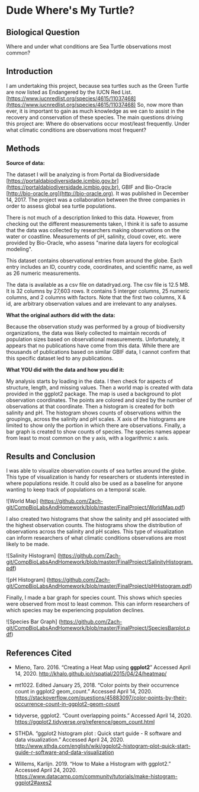 # **Dude Where's My Turtle?**

## **Biological Question**
Where and under what conditions are Sea Turtle observations most common?

## **Introduction**

I am undertaking this project, because sea turtles such as the Green Turtle are now listed as Endangered by the IUCN Red List.[https://www.iucnredlist.org/species/4615/11037468](https://www.iucnredlist.org/species/4615/11037468)  So, now more than ever, it is important to gain as much knowledge as we can to assist in the recovery and conservation of these species.
The main questions driving this project are: Where do observations occur most/least frequently. Under what climatic conditions are observations most frequent?

## **Methods**
**Source of data:**

The dataset I will be analyzing is from Portal da Biodiversidade [https://portaldabiodiversidade.icmbio.gov.br](https://portaldabiodiversidade.icmbio.gov.br), GBIF and Bio-Oracle [http://bio-oracle.org](http://bio-oracle.org). It was published in December 14, 2017. The project was a collaboration between the three companies in order to assess global sea turtle populations.

There is not much of a description linked to this data. However, from checking out the different measurements taken, I think it is safe to assume that the data was collected by researchers making observations on the water or coastline. Measurements of pH, salinity, cloud cover, etc. were provided by Bio-Oracle, who assess "marine data layers for ecological modeling".

This dataset contains observational entries from around the globe. Each entry includes an ID, country code, coordinates, and scientific name, as well as 26 numeric measurements.

The data is available as a csv file on datadryad.org. The csv file is 12.5 MB. It is 32 columns by 27,603 rows. It contains 5 interger columns, 25 numeric columns, and 2 columns with factors. Note that the first two columns, X & id, are arbitrary observation values and are irrelevant to any analyses.


**What the original authors did with the data:**

Because the observation study was performed by a group of biodiversity organizations, the data was likely collected to maintain records of population sizes based on observational measurements. Unfortunately, it appears that no publications have come from this data. While there are thousands of publications based on similar GBIF data, I cannot confirm that this specific dataset led to any publications.


**What YOU did with the data and how you did it:**

My analysis starts by loading in the data. I then check for aspects of structure, length, and missing values. Then a world map is created with data provided in the ggplot2 package. The map is used a background to plot observation coordinates. The points are colored and sized by the number of observations at that coordinate. Then a histogram is created for both salinity and pH. The histogram shows counts of observations within the groupings, across the salinity and pH scales. X axis of the histograms are limited to show only the portion in which there are observations. Finally, a bar graph is created to show counts of species. The species names appear from least to most common on the y axis, with a logarithmic x axis.


## **Results and Conclusion**

I was able to visualize observation counts of sea turtles around the globe. This type of visualization is handy for researchers or students interested in where populations reside. It could also be used as a baseline for anyone wanting to keep track of populations on a temporal scale.

![World Map]
(https://github.com/Zach-git/CompBioLabsAndHomework/blob/master/FinalProject/WorldMap.pdf)


I also created two histograms that show the salinity and pH associated with the highest observation counts. The histograms show the distribution of observations across the salinity and pH scales. This type of visualization can inform researchers of what climatic conditions observations are most likely to be made.

![Salinity Histogram]
(https://github.com/Zach-git/CompBioLabsAndHomework/blob/master/FinalProject/SalinityHistogram.pdf)

![pH Histogram]
(https://github.com/Zach-git/CompBioLabsAndHomework/blob/master/FinalProject/pHHistogram.pdf)


Finally, I made a bar graph for species count. This shows which species were observed from most to least common. This can inform researchers of which species may be experiencing population declines.

![Species Bar Graph]
(https://github.com/Zach-git/CompBioLabsAndHomework/blob/master/FinalProject/SpeciesBarplot.pdf)





## **References Cited**
* Mieno, Taro. 2016. “Creating a Heat Map using **ggplot2**” Accessed April 14, 2020. http://khalo.github.io/r/spatial/2015/04/24/heatmap/

* mt1022. Edited January 25, 2018. “Color points by their occurrence count in ggplot2 geom_count.” Accessed April 14, 2020. https://stackoverflow.com/questions/45883097/color-points-by-their-occurrence-count-in-ggplot2-geom-count

* tidyverse, ggplot2. “Count overlapping points.” Accessed April 14, 2020. https://ggplot2.tidyverse.org/reference/geom_count.html

* STHDA. “ggplot2 histogram plot : Quick start guide - R software and data visualization.” Accessed April 24, 2020. http://www.sthda.com/english/wiki/ggplot2-histogram-plot-quick-start-guide-r-software-and-data-visualization

* Willems, Karlijn. 2019. “How to Make a Histogram with ggplot2.” Accessed April 24, 2020. https://www.datacamp.com/community/tutorials/make-histogram-ggplot2#axes2
